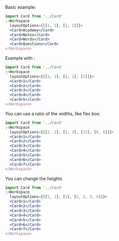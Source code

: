 Basic example:

```jsx
import Card from '../Card'
;<Workspace
  layoutOptions={[[1, 1], [1, 1]]}>
  <Card>Academy</Card>
  <Card>Notes</Card>
  <Card>Words</Card>
  <Card>Questions</Card>
</Workspace>
```

Example with :

```jsx
import Card from '../Card'
;<Workspace
  layoutOptions={[[1, 1], [1, 1], [1]]}>
  <Card>1</Card>
  <Card>2</Card>
  <Card>3</Card>
  <Card>4</Card>
  <Card>5</Card>
</Workspace>
```

You can use a ratio of the widths, like flex box:

```jsx
import Card from '../Card'
;<Workspace
  layoutOptions={[[2, 2], [3, 3], [12], [6, 6]]}>
  <Card>1</Card>
  <Card>2</Card>
  <Card>3</Card>
  <Card>4</Card>
  <Card>5</Card>
  <Card>6</Card>
  <Card>7</Card>
</Workspace>
```


You can change the heights
```jsx
import Card from '../Card'
;<Workspace
  layoutOptions={[[1, 1], [1], [2, 2, 3, 5]]}>
  <Card>1</Card>
  <Card>2</Card>
  <Card>3</Card>
  <Card>4</Card>
  <Card>5</Card>
  <Card>6</Card>
  <Card>7</Card>
</Workspace>
```